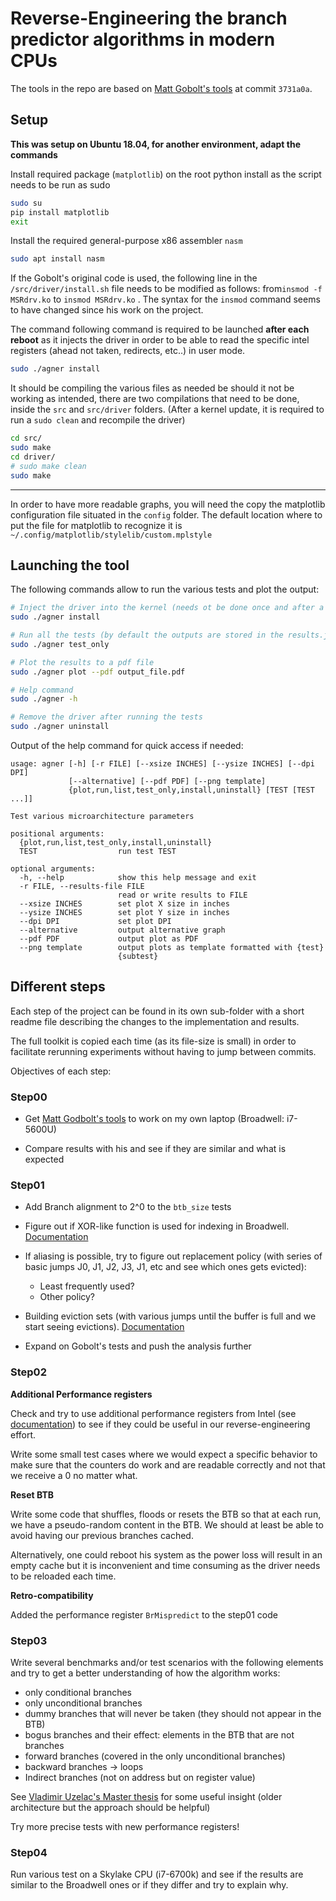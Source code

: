 # Reverse-Engineering the branch predictor algorithms in modern CPUs

The tools in the repo are based on [Matt Gobolt's tools](https://github.com/mattgodbolt/agner) at commit `3731a0a`.



## Setup

**This was setup on Ubuntu 18.04, for another environment, adapt the commands**

Install required package (`matplotlib`) on the root python install as the script needs to be run as sudo

```bash
sudo su
pip install matplotlib
exit
```

Install the required general-purpose x86 assembler `nasm` 

```bash
sudo apt install nasm
```

If the Gobolt's original code is used, the following line in the  `/src/driver/install.sh` file needs to be modified as follows:  from`insmod -f MSRdrv.ko` to `insmod MSRdrv.ko` . The syntax for the `insmod` command seems to have changed since his work on the project.

The command following command is required to be launched **after each reboot** as it injects the driver in order to be able to read the specific intel registers (ahead not taken, redirects, etc..) in user mode.

```bash
sudo ./agner install
```

It should be compiling the various files as needed be should it not be working as intended, there are two compilations that need to be done, inside the `src`  and  `src/driver` folders. (After a kernel update, it is required to run a `sudo clean` and recompile the driver)

```bash
cd src/
sudo make
cd driver/
# sudo make clean
sudo make
```

___

In order to have more readable graphs, you will need the copy the matplotlib configuration file situated in the `config` folder. The default location where to put the file for matplotlib to recognize it is `~/.config/matplotlib/stylelib/custom.mplstyle `



## Launching the tool

The following commands allow to run the various tests and plot the output:

```bash
# Inject the driver into the kernel (needs ot be done once and after a reboot)
sudo ./agner install

# Run all the tests (by default the outputs are stored in the results.json file)
sudo ./agner test_only

# Plot the results to a pdf file
sudo ./agner plot --pdf output_file.pdf

# Help command
sudo ./agner -h

# Remove the driver after running the tests
sudo ./agner uninstall
```



Output of the help command for quick access if needed:

```
usage: agner [-h] [-r FILE] [--xsize INCHES] [--ysize INCHES] [--dpi DPI]
             [--alternative] [--pdf PDF] [--png template]
             {plot,run,list,test_only,install,uninstall} [TEST [TEST ...]]

Test various microarchitecture parameters

positional arguments:
  {plot,run,list,test_only,install,uninstall}
  TEST                  run test TEST

optional arguments:
  -h, --help            show this help message and exit
  -r FILE, --results-file FILE
                        read or write results to FILE
  --xsize INCHES        set plot X size in inches
  --ysize INCHES        set plot Y size in inches
  --dpi DPI             set plot DPI
  --alternative         output alternative graph
  --pdf PDF             output plot as PDF
  --png template        output plots as template formatted with {test}
                        {subtest}
```



## Different steps

Each step of the project can be found in its own sub-folder with a short readme file describing the changes to the implementation and results.

The full toolkit is copied each time (as its file-size is small) in order to facilitate rerunning experiments without having to jump between commits.



Objectives of each step:

### Step00

- Get [Matt Godbolt's tools](https://github.com/mattgodbolt/agner) to work on my own laptop (Broadwell: i7-5600U)

- Compare results with his and see if they are similar and what is expected

  

### Step01

- Add Branch alignment to 2^0 to the `btb_size` tests

- Figure out if XOR-like function is used for indexing in Broadwell. [Documentation](https://www.usenix.org/conference/usenixsecurity18/presentation/gras)

- If aliasing is possible, try to figure out replacement policy (with series of basic jumps J0, J1, J2, J3, J1, etc and see which ones gets evicted):

  - Least frequently used?
  - Other policy?

- Building eviction sets (with various jumps until the buffer is full and we start seeing evictions). [Documentation](https://arxiv.org/abs/1810.01497)

- Expand on Gobolt's tests and push the analysis further

  

### Step02

**Additional Performance registers**

Check and try to use additional performance registers from Intel (see [documentation](http://www.intel.com/content/dam/www/public/us/en/documents/manuals/64-ia-32-architectures-software-developer-vol-3b-part-2-manual.pdf)) to see if they could be useful in our reverse-engineering effort.

Write some small test cases where we would expect a specific behavior to make sure that the counters do work and are readable correctly and not that we receive a 0 no matter what.

**Reset BTB**

Write some code that shuffles, floods or resets the BTB so that at each run, we have a pseudo-random content in the BTB. We should at least be able to avoid having our previous branches cached.

Alternatively, one could reboot his system as the power loss will result in an empty cache but it is inconvenient and time consuming as the driver needs to be reloaded each time.

**Retro-compatibility**

Added the performance register `BrMispredict` to the step01 code



### Step03

Write several benchmarks and/or test scenarios with the following elements and try to get a better understanding of how the algorithm works:

- only conditional branches
- only unconditional branches
- dummy branches that will never be taken (they should not appear in the BTB)
- bogus branches and their effect: elements in the BTB that are not branches
- forward branches (covered in the only unconditional branches)
- backward branches -> loops
- Indirect branches (not on address but on register value)

See [Vladimir Uzelac's Master thesis](http://www.ece.uah.edu/~milenka/docs/VladimirUzelac.thesis.pdf) for some useful insight (older architecture but the approach should be helpful)

Try more precise tests with new performance registers!



### Step04

Run various test on a Skylake CPU (i7-6700k) and see if the results are similar to the Broadwell ones or if they differ and try to explain why.
